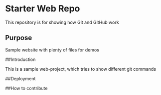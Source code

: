 # Starter Web Repo

This repository is for showing how Git and GitHub work

## Purpose

Sample website with plenty of files for demos

##Introduction

This is a sample web-project, which tries to show different git commands

##Deployment


##How to contribute 
